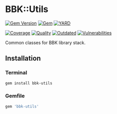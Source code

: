 # BBK::Utils

[![Gem Version](https://badge.fury.io/rb/bbk-utils.svg)](https://rubygems.org/gems/bbk-utils)
[![Gem](https://img.shields.io/gem/dt/bbk-utils.svg)](https://rubygems.org/gems/bbk-utils/versions)
[![YARD](https://badgen.net/badge/YARD/doc/blue)](http://www.rubydoc.info/gems/bbk-utils)

[![Coverage](https://lysander.rnds.pro/api/v1/badges/bbk-utils_coverage.svg)](https://lysander.rnds.pro/api/v1/badges/bbkutils_coverage.html)
[![Quality](https://lysander.rnds.pro/api/v1/badges/bbk-utils_quality.svg)](https://lysander.rnds.pro/api/v1/badges/bbkutils_quality.html)
[![Outdated](https://lysander.rnds.pro/api/v1/badges/bbk-utils_outdated.svg)](https://lysander.rnds.pro/api/v1/badges/bbkutils_outdated.html)
[![Vulnerabilities](https://lysander.rnds.pro/api/v1/badges/bbk-utils_vulnerable.svg)](https://lysander.rnds.pro/api/v1/badges/bbkutils_vulnerable.html)


Common classes for BBK library stack.

## Installation

### Terminal

```bash
gem install bbk-utils
```

### Gemfile

```ruby
gem 'bbk-utils'
```
